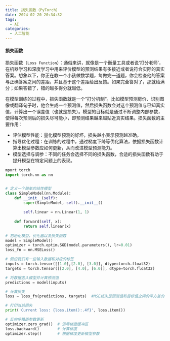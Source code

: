 ```yaml
---
title: 损失函数（PyTorch）
date: 2024-02-20 20:34:32
tags:
  - AI
categories:
  - 人工智能
---
```


#### 损失函数

损失函数（`Loss Function`）：通俗来讲，就像是一个衡量工具或者说‘打分老师’，在机器学习和深度学习中用来评价模型的预测结果有多接近或者说符合实际的真实答案。想象以下，你正在教一个小孩做数学题，每做完一道题，你会检查他的答案与正确答案之间的差距，并且基于这个差距给出反馈。如果完全答对了，那就给满分；如果答错了，错的越多得分就越低。

在模型训练的过程中，损失函数就是一个”打分机制“。比如模型预测房价、识别图像或翻译句子时，他会生成一个预测值，然后损失函数会对这个预测值与已知真实值，计算出一个误差值（也就是损失）。模型的目标就是通过不断调整内部参数，使得每次预测后的损失尽可能小，即预测结果越来越贴近真实结果。损失函数的主要作用：
- 评估模型性能：量化模型预测的好坏，损失越小表示预测越准确。
- 指导优化过程：在训练的过程中，通过梯度下降等优化算法，依据损失函数计算出模型参数应如何更新，从而改进模型预测能力。
- 模型选择与调参：不同的任务会选择不同的损失函数，合适的损失函数有助于提升模型在特定问题上的表现。
<!-- more -->

```python
mport torch
import torch.nn as nn


# 定义一个简单的线性模型
class SimpleModel(nn.Module):
    def __init__(self):
        super(SimpleModel, self).__init__()
        
        self.linear = nn.Linear(1, 1)
        
    def forward(self, x):
        return self.linear(x)
    
# 初始化模型，优化器以及损失函数
model = SimpleModel()
optimizer = torch.optim.SGD(model.parameters(), lr=0.01)
loss_fn = nn.MSELoss()

# 假设我们有一些输入数据和对应的标签
inputs = torch.tensor([[1.0],[2.0], [3.0]], dtype=torch.float32)
targets = torch.tensor([[2.0], [4.0], [6.0]], dtype=torch.float32)

# 将数据送入模型并计算预测值
predictions = model(inputs)

# 计算损失
loss = loss_fn(predictions, targets)  #MSE损失是预测值和目标值之间的平方差的平均

# 打印当前损失
print('Current loss: {loss.item():.4f}', loss.item())

# 反向传播即参数更新
optimizer.zero_grad()  # 清零梯度缓冲区
loss.backward()        # 计算梯度
optimizer.step()       # 根据梯度更新模型参数
```
